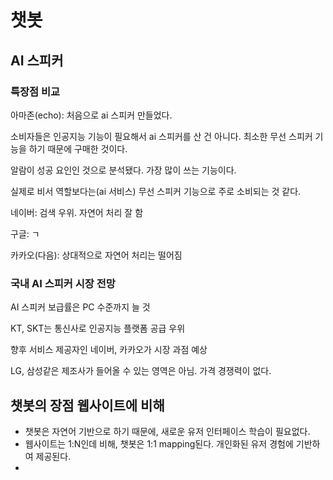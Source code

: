 # 챗봇



## AI 스피커

### 특장점 비교

아마존(echo):	처음으로 ai 스피커 만들었다.

소비자들은 인공지능 기능이 필요해서 ai 스피커를 산 건 아니다. 최소한 무선 스피커 기능을 하기 때문에 구매한 것이다.

알람이 성공 요인인 것으로 분석됐다. 가장 많이 쓰는 기능이다.

실제로 비서 역할보다는(ai 서비스) 무선 스피커 기능으로 주로 소비되는 것 같다.

네이버:			검색 우위. 자연어 처리 잘 함

구글:				ㄱ

카카오(다음):	상대적으로 자연어 처리는 떨어짐



### 국내 AI 스피커 시장 전망

AI 스피커 보급률은 PC 수준까지 늘 것

KT, SKT는 통신사로 인공지능 플랫폼 공급 우위

향후 서비스 제공자인 네이버, 카카오가 시장 과점 예상

LG, 삼성같은 제조사가 들어올 수 있는 영역은 아님. 가격 경쟁력이 없다.



## 챗봇의 장점 웹사이트에 비해

- 챗봇은 자연어 기반으로 하기 때문에, 새로운 유저 인터페이스 학습이 필요없다.
- 웹사이트는 1:N인데 비해, 챗봇은 1:1 mapping된다. 개인화된 유저 경험에 기반하여 제공된다.
- 